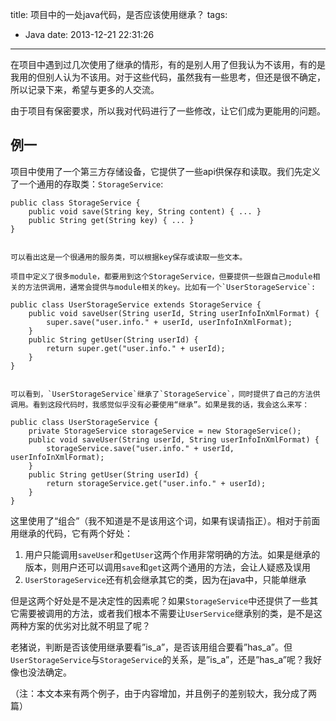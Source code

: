 title: 项目中的一处java代码，是否应该使用继承？
tags:
  - Java
date: 2013-12-21 22:31:26
---

在项目中遇到过几次使用了继承的情形，有的是别人用了但我认为不该用，有的是我用的但别人认为不该用。对于这些代码，虽然我有一些思考，但还是很不确定，所以记录下来，希望与更多的人交流。

由于项目有保密要求，所以我对代码进行了一些修改，让它们成为更能用的问题。

## 例一

项目中使用了一个第三方存储设备，它提供了一些api供保存和读取。我们先定义了一个通用的存取类：`StorageService`:

    public class StorageService {
        public void save(String key, String content) { ... }
        public String get(String key) { ... }
    }
    

    可以看出这是一个很通用的服务类，可以根据key保存或读取一些文本。

    项目中定义了很多module，都要用到这个StorageService，但要提供一些跟自己module相关的方法供调用，通常会提供与module相关的key。比如有一个`UserStorageService`:

    public class UserStorageService extends StorageService {
        public void saveUser(String userId, String userInfoInXmlFormat) {
            super.save("user.info." + userId, userInfoInXmlFormat);
        }
        public String getUser(String userId) {
            return super.get("user.info." + userId);
        }
    }
    

    可以看到，`UserStorageService`继承了`StorageService`，同时提供了自己的方法供调用。看到这段代码时，我感觉似乎没有必要使用“继承”。如果是我的话，我会这么来写：

    public class UserStorageService {
        private StorageService storageService = new StorageService();
        public void saveUser(String userId, String userInfoInXmlFormat) {
            storageService.save("user.info." + userId, userInfoInXmlFormat);
        }
        public String getUser(String userId) {
            return storageService.get("user.info." + userId);
        }
    }

这里使用了“组合”（我不知道是不是该用这个词，如果有误请指正）。相对于前面用继承的代码，它有两个好处：

1.  用户只能调用`saveUser`和`getUser`这两个作用非常明确的方法。如果是继承的版本，则用户还可以调用`save`和`get`这两个通用的方法，会让人疑惑及误用
2.  `UserStorageService`还有机会继承其它的类，因为在java中，只能单继承

但是这两个好处是不是决定性的因素呢？如果`StorageService`中还提供了一些其它需要被调用的方法，或者我们根本不需要让`UserService`继承别的类，是不是这两种方案的优劣对比就不明显了呢？

老猪说，判断是否该使用继承要看&#8221;is_a&#8221;，是否该用组合要看&#8221;has_a&#8221;。但`UserStorageService`与`StorageService`的关系，是&#8221;is_a&#8221;，还是&#8221;has_a&#8221;呢？我好像也没法确定。

（注：本文本来有两个例子，由于内容增加，并且例子的差别较大，我分成了两篇）